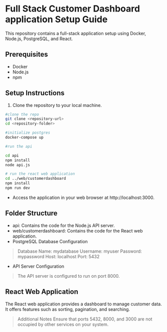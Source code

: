 # Full Stack Customer Dashboard application Setup Guide

This repository contains a full-stack application setup using Docker, Node.js, PostgreSQL, and React.

## Prerequisites

- Docker
- Node.js
- npm

## Setup Instructions

1. Clone the repository to your local machine.

```bash
#clone the repo
git clone <repository-url>
cd <repository-folder>

#initialize postgres
docker-compose up

#run the api

cd api
npm install
node api.js

# run the react web application
cd ../web/customerdashboard
npm install
npm run dev
```


- Access the application in your web browser at http://localhost:3000.

## Folder Structure
- api: Contains the code for the Node.js API server.
- web/customerdashboard: Contains the code for the React web application.
- PostgreSQL Database Configuration
> Database Name: mydatabase
> Username: myuser
> Password: mypassword
> Host: localhost
> Port: 5432

- API Server Configuration
> The API server is configured to run on port 8000.

## React Web Application
The React web application provides a dashboard to manage customer data. It offers features such as sorting, pagination, and searching.

> Additional Notes
Ensure that ports 5432, 8000, and 3000 are not occupied by other services on your system.



